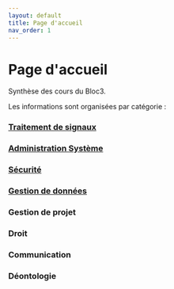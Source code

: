 ```yaml
---
layout: default
title: Page d'accueil
nav_order: 1
---
```


# Page d'accueil

Synthèse des cours du Bloc3.

Les informations sont organisées par catégorie :

### [Traitement de signaux](/tds.md)

### [Administration Système](/admin.md)

### [Sécurité](/securite.md)

### [Gestion de données](/gestion_donnees.md)

### Gestion de projet

### Droit

### Communication

### Déontologie